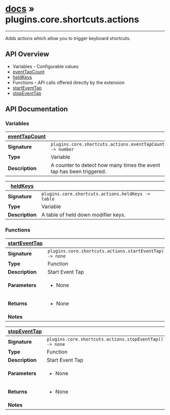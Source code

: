 # [docs](index.md) » plugins.core.shortcuts.actions
---

Adds actions which allow you to trigger keyboard shortcuts.

## API Overview
* Variables - Configurable values
 * [eventTapCount](#eventTapCount)
 * [heldKeys](#heldKeys)
* Functions - API calls offered directly by the extension
 * [startEventTap](#startEventTap)
 * [stopEventTap](#stopEventTap)

## API Documentation

### Variables

| [eventTapCount](#eventTapCount)         |                                                                                     |
| --------------------------------------------|-------------------------------------------------------------------------------------|
| **Signature**                               | `plugins.core.shortcuts.actions.eventTapCount -> number`                                                                    |
| **Type**                                    | Variable                                                                     |
| **Description**                             | A counter to detect how many times the event tap has been triggered.                                                                     |

| [heldKeys](#heldKeys)         |                                                                                     |
| --------------------------------------------|-------------------------------------------------------------------------------------|
| **Signature**                               | `plugins.core.shortcuts.actions.heldKeys -> table`                                                                    |
| **Type**                                    | Variable                                                                     |
| **Description**                             | A table of held down modifier keys.                                                                     |

### Functions

| [startEventTap](#startEventTap)         |                                                                                     |
| --------------------------------------------|-------------------------------------------------------------------------------------|
| **Signature**                               | `plugins.core.shortcuts.actions.startEventTap() -> none`                                                                    |
| **Type**                                    | Function                                                                     |
| **Description**                             | Start Event Tap                                                                     |
| **Parameters**                              | <ul><li>None</li></ul> |
| **Returns**                                 | <ul><li>None</li></ul>          |
| **Notes**                                   | <ul></ul>                |

| [stopEventTap](#stopEventTap)         |                                                                                     |
| --------------------------------------------|-------------------------------------------------------------------------------------|
| **Signature**                               | `plugins.core.shortcuts.actions.stopEventTap() -> none`                                                                    |
| **Type**                                    | Function                                                                     |
| **Description**                             | Start Event Tap                                                                     |
| **Parameters**                              | <ul><li>None</li></ul> |
| **Returns**                                 | <ul><li>None</li></ul>          |
| **Notes**                                   | <ul></ul>                |

